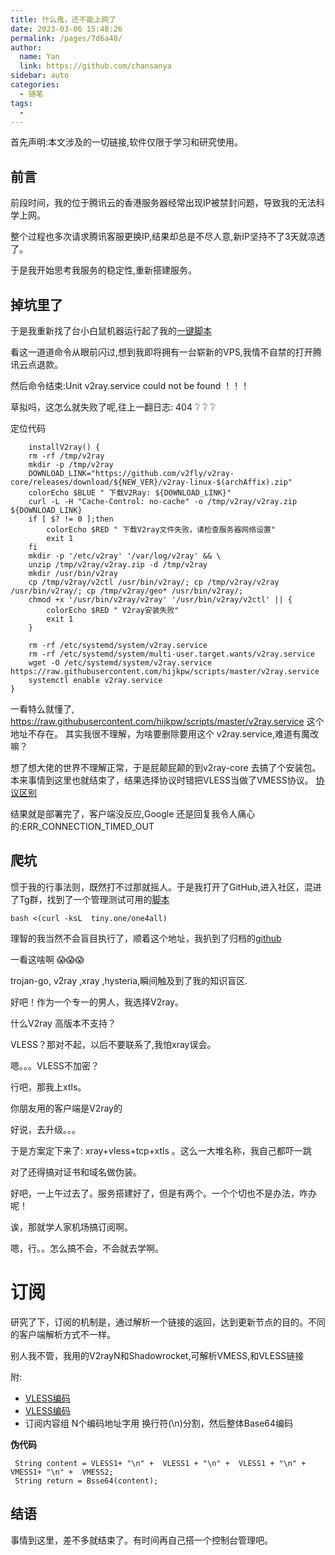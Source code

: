 ```yaml
---
title: 什么鬼，还不能上网了
date: 2023-03-06 15:48:26
permalink: /pages/7d6a40/
author: 
  name: Yan
  link: https://github.com/chansanya
sidebar: auto
categories: 
  - 随笔
tags: 
  - 
---
```


首先声明:本文涉及的一切链接,软件仅限于学习和研究使用。

## 前言
前段时间，我的位于腾讯云的香港服务器经常出现IP被禁封问题，导致我的无法科学上网。

整个过程也多次请求腾讯客服更换IP,结果却总是不尽人意,新IP坚持不了3天就凉透了。

于是我开始思考我服务的稳定性,重新搭建服务。

## 掉坑里了

于是我重新找了台小白鼠机器运行起了我的[一键脚本](https://raw.githubusercontent.com/chansanya/filebox/master/v2ray/v2ray.sh)

看这一道道命令从眼前闪过,想到我即将拥有一台崭新的VPS,我情不自禁的打开腾讯云点退款。

然后命令结束:Unit v2ray.service could not be found ！！！

草拟吗，这怎么就失败了呢,往上一翻日志: 404 :grey_question: :grey_question: :grey_question:

定位代码
```shell
    installV2ray() {
    rm -rf /tmp/v2ray
    mkdir -p /tmp/v2ray
    DOWNLOAD_LINK="https://github.com/v2fly/v2ray-core/releases/download/${NEW_VER}/v2ray-linux-$(archAffix).zip"
    colorEcho $BLUE " 下载V2Ray: ${DOWNLOAD_LINK}"
    curl -L -H "Cache-Control: no-cache" -o /tmp/v2ray/v2ray.zip ${DOWNLOAD_LINK}
    if [ $? != 0 ];then
        colorEcho $RED " 下载V2ray文件失败，请检查服务器网络设置"
        exit 1
    fi
    mkdir -p '/etc/v2ray' '/var/log/v2ray' && \
    unzip /tmp/v2ray/v2ray.zip -d /tmp/v2ray
    mkdir /usr/bin/v2ray
    cp /tmp/v2ray/v2ctl /usr/bin/v2ray/; cp /tmp/v2ray/v2ray /usr/bin/v2ray/; cp /tmp/v2ray/geo* /usr/bin/v2ray/;
    chmod +x '/usr/bin/v2ray/v2ray' '/usr/bin/v2ray/v2ctl' || {
        colorEcho $RED " V2ray安装失败"
        exit 1
    }

    rm -rf /etc/systemd/system/v2ray.service
    rm -rf /etc/systemd/system/multi-user.target.wants/v2ray.service
    wget -O /etc/systemd/system/v2ray.service https://raw.githubusercontent.com/hijkpw/scripts/master/v2ray.service
    systemctl enable v2ray.service
}

```
一看特么就懂了, https://raw.githubusercontent.com/hijkpw/scripts/master/v2ray.service 这个地址不存在。
其实我很不理解，为啥要删除要用这个 v2ray.service,难道有魔改嘛？

想了想大佬的世界不理解正常，于是屁颠屁颠的到v2ray-core 去搞了个安装包。本来事情到这里也就结束了，结果选择协议时错把VLESS当做了VMESS协议。
[协议区别](https://www.v2fly.org/config/protocols/dns.html)

结果就是部署完了，客户端没反应,Google 还是回复我令人痛心的:ERR_CONNECTION_TIMED_OUT

## 爬坑
惯于我的行事法则，既然打不过那就摇人。于是我打开了GitHub,进入社区，混进了Tg群，找到了一个管理测试可用的[脚本](tiny.one/one4all)
```shell
bash <(curl -ksL  tiny.one/one4all)
```
理智的我当然不会盲目执行了，顺着这个地址，我扒到了归档的[github](https://github.com/oneforallofall/oneforall)

一看这啥啊 :scream::scream::scream:

trojan-go, v2ray ,xray ,hysteria,瞬间触及到了我的知识盲区.

好吧！作为一个专一的男人，我选择V2ray。

什么V2ray 高版本不支持？

VLESS？那对不起，以后不要联系了,我怕xray误会。

嗯。。。VLESS不加密？

行吧，那我上xtls。

你朋友用的客户端是V2ray的

好说，去升级。。。

于是方案定下来了: xray+vless+tcp+xtls 。这么一大堆名称，我自己都吓一跳

对了还得搞对证书和域名做伪装。

好吧，一上午过去了。服务搭建好了，但是有两个。一个个切也不是办法，咋办呢！

诶，那就学人家机场搞订阅啊。

嗯，行。。怎么搞不会，不会就去学啊。
# 订阅
研究了下，订阅的机制是，通过解析一个链接的返回，达到更新节点的目的。不同的客户端解析方式不一样。

别人我不管，我用的V2rayN和Shadowrocket,可解析VMESS,和VLESS链接

附:
- [VLESS编码](https://github.com/XTLS/Xray-core/issues/91)
- [VLESS编码](https://github.com/2dust/v2rayN/wiki/%E5%88%86%E4%BA%AB%E9%93%BE%E6%8E%A5%E6%A0%BC%E5%BC%8F%E8%AF%B4%E6%98%8E(ver-2))
- 订阅内容组 N个编码地址字用 换行符(\n)分割，然后整体Base64编码

**伪代码**
```
 String content = VLESS1+ "\n" +  VLESS1 + "\n" +  VLESS1 + "\n" +  VMESS1+ "\n" +  VMESS2;
 String return = Bsse64(content);
```

## 结语
事情到这里，差不多就结束了。有时间再自己搭一个控制台管理吧。